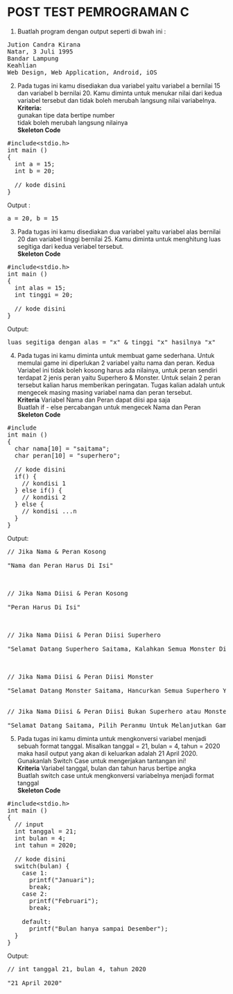 # POST TEST PEMROGRAMAN C

1. Buatlah program dengan output seperti di bwah ini :
<pre>
Jution Candra Kirana
Natar, 3 Juli 1995
Bandar Lampung
Keahlian
Web Design, Web Application, Android, iOS
</pre>

2. Pada tugas ini kamu disediakan dua variabel yaitu variabel a bernilai 15 dan variabel b bernilai 20. Kamu diminta untuk menukar nilai dari kedua variabel tersebut dan  tidak boleh merubah langsung nilai variabelnya.<br>
<b>Kriteria:</b><br>
gunakan tipe data bertipe number<br>
tidak boleh merubah langsung nilainya<br>
<b>Skeleton Code</b>
<pre>
#include&lt;stdio.h&gt;
int main ()
{
  int a = 15;
  int b = 20;

  // kode disini
}
</pre>
Output :
<pre>
a = 20, b = 15
</pre>

3. Pada tugas ini kamu disediakan dua variabel yaitu variabel alas bernilai 20 dan variabel tinggi bernilai 25. Kamu diminta untuk menghitung luas segitiga dari kedua veriabel tersebut.<br>
<b>Skeleton Code</b>
<pre>
#include&lt;stdio.h&gt;
int main ()
{
  int alas = 15;
  int tinggi = 20;

  // kode disini
}
</pre>
Output:
<pre>
luas segitiga dengan alas = "x" & tinggi "x" hasilnya "x"
</pre>

4. Pada tugas ini kamu diminta untuk membuat game sederhana. Untuk memulai game ini diperlukan 2 variabel yaitu nama dan peran. Kedua Variabel ini tidak boleh kosong harus ada nilainya, untuk peran sendiri terdapat 2 jenis peran yaitu Superhero & Monster. Untuk selain 2 peran tersebut kalian harus memberikan peringatan. Tugas kalian adalah untuk mengecek masing masing variabel nama dan peran tersebut.<br>
<b>Kriteria</b>
Variabel Nama dan Peran dapat diisi apa saja<br>
Buatlah if - else percabangan untuk mengecek Nama dan Peran</br>
<b>Skeleton Code</b>
<pre>
#include<stdio.h>
int main ()
{
  char nama[10] = "saitama";
  char peran[10] = "superhero";

  // kode disini
  if() {
    // kondisi 1
  } else if() {
    // kondisi 2
  } else {
    // kondisi ...n
  }
}
</pre>
Output:
<pre>
// Jika Nama & Peran Kosong

"Nama dan Peran Harus Di Isi"



// Jika Nama Diisi & Peran Kosong

"Peran Harus Di Isi"



// Jika Nama Diisi & Peran Diisi Superhero

"Selamat Datang Superhero Saitama, Kalahkan Semua Monster Di Muka Bumi"



// Jika Nama Diisi & Peran Diisi Monster

"Selamat Datang Monster Saitama, Hancurkan Semua Superhero Yang Ada"


// Jika Nama Diisi & Peran Diisi Bukan Superhero atau Monster

"Selamat Datang Saitama, Pilih Peranmu Untuk Melanjutkan Game Ini"
</pre>

5. Pada tugas ini kamu diminta untuk mengkonversi variabel menjadi sebuah format tanggal. Misalkan tanggal = 21, bulan = 4, tahun = 2020 maka hasil output yang akan di keluarkan adalah 21 April 2020. Gunakanlah Switch Case untuk mengerjakan tantangan ini!<br>
<b>Kriteria</b>
Variabel tanggal, bulan dan tahun harus bertipe angka<br>
Buatlah switch case untuk mengkonversi variabelnya menjadi format tanggal<br>
<b>Skeleton Code</b>
<pre>
#include&lt;stdio.h&gt;
int main ()
{
  // input
  int tanggal = 21;
  int bulan = 4;
  int tahun = 2020;
  
  // kode disini
  switch(bulan) {
    case 1:
      printf("Januari");
      break;
    case 2:
      printf("Februari");
      break;
     
    default:
      printf("Bulan hanya sampai Desember");
  }
}
</pre>
Output:
<pre>
// int tanggal 21, bulan 4, tahun 2020

"21 April 2020"
</pre>
